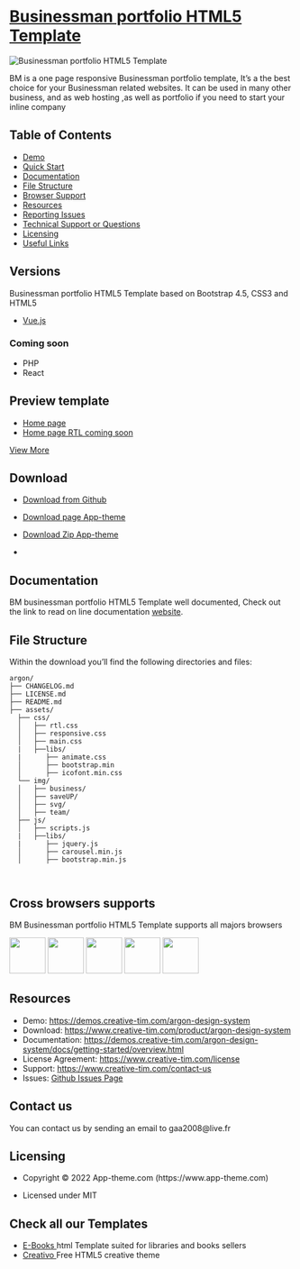 <h1><a href="https://www.app-theme.com/BM-businessman-HTML5-Template-1">Businessman portfolio HTML5 Template</a></h1>

<p><img src="https://www.app-theme.com/assets/img/template/BM.webp" alt="Businessman portfolio HTML5 Template" /></p>

<p>BM is a one page responsive Businessman portfolio template, It’s a the best choice for your Businessman related websites. It can be used in many other business, and as web hosting ,as well as portfolio if you need to start your inline company</p>



<h2 id="table-of-contents">Table of Contents</h2>

<ul>
  <li><a href="#demo">Demo</a></li>
  <li><a href="#quick-start">Quick Start</a></li>
  <li><a href="#documentation">Documentation</a></li>
  <li><a href="#file-structure">File Structure</a></li>
  <li><a href="#browser-support">Browser Support</a></li>
  <li><a href="#resources">Resources</a></li>
  <li><a href="#reporting-issues">Reporting Issues</a></li>
  <li><a href="#technical-support-or-questions">Technical Support or Questions</a></li>
  <li><a href="#licensing">Licensing</a></li>
  <li><a href="#useful-links">Useful Links</a></li>
</ul>

<h2 id="versions">Versions</h2>

<p>Businessman portfolio  HTML5 Template based on Bootstrap 4.5, CSS3 and HTML5</p>

<ul>
  <li><a href="https://www.creative-tim.com/product/vue-argon-design-system">Vue.js</a></li>
</ul>

<h3 id="coming-soon">Coming soon</h3>

<ul>
  <li>PHP</li>
  <li>React</li>
</ul>

<h2>Preview template</h2>

<ul>
  <li><a href="https://www.app-theme.com/BM/index.html">Home page</a></li>
  <li><a href="https://www.app-theme.com/BM/index.html">Home page RTL coming soon</a></li>
</ul>

<p><a href="https://demos.creative-tim.com/argon-design-system">View More</a></p>

<h2 id="download-and-installation">Download</h2>

<ul>
  <li><a href="https://github.com/creativetimofficial/argon-design-system/archive/master.zip">Download from Github</a></li>
  <li>
    <p><a href="https://www.app-theme.com/BM-businessman-HTML5-Template-1">Download page App-theme</a></p>
  </li>
   <li>
    <p><a href="https://www.app-theme.com/upload/www-app-theme-com-BW.zip">Download Zip App-theme</a></p>
  </li>
  <li>

</ul>

<h2 id="documentation">Documentation</h2>

<p>BM businessman  portfolio HTML5 Template well documented, Check out the link to read on line documentation <a href="https://demos.creative-tim.com/argon-design-system/docs/getting-started/overview.html">website</a>.</p>

<h2 id="file-structure">File Structure</h2>

<p>Within the download you’ll find the following directories and files:</p>

<div class="highlighter-rouge"><div class="highlight"><pre class="highlight"><code>argon/
├── CHANGELOG.md
├── LICENSE.md
├── README.md
├── assets/
  ├── css/
  │   ├── rtl.css
  │   ├── responsive.css
  │   ├── main.css
  |   ├──libs/
  |      ├── animate.css
  │      ├── bootstrap.min
  │      ├── icofont.min.css
  └── img/
  │   ├── business/
  │   ├── saveUP/
  │   ├── svg/
  │   ├── team/
  ├── js/
  │   ├── scripts.js
  |   ├──libs/
  |      ├── jquery.js
  │      ├── carousel.min.js
  │      ├── bootstrap.min.js


</code></pre></div></div>

<h2 id="browser-support">Cross browsers supports</h2>

<p>BM Businessman portfolio HTML5 Template supports all majors browsers</p>

<p><img src="https://s3.amazonaws.com/creativetim_bucket/github/browser/chrome.png" width="64" height="64" />
<img src="https://s3.amazonaws.com/creativetim_bucket/github/browser/firefox.png" width="64" height="64" />
<img src="https://s3.amazonaws.com/creativetim_bucket/github/browser/edge.png" width="64" height="64" />
<img src="https://s3.amazonaws.com/creativetim_bucket/github/browser/safari.png" width="64" height="64" />
<img src="https://s3.amazonaws.com/creativetim_bucket/github/browser/opera.png" width="64" height="64" /></p>

<h2 id="resources">Resources</h2>

<ul>
  <li>Demo: <a href="https://demos.creative-tim.com/argon-design-system">https://demos.creative-tim.com/argon-design-system</a></li>
  <li>Download: <a href="https://www.creative-tim.com/product/argon-design-system">https://www.creative-tim.com/product/argon-design-system</a></li>
  <li>Documentation: <a href="https://demos.creative-tim.com/argon-design-system/docs/getting-started/overview.html">https://demos.creative-tim.com/argon-design-system/docs/getting-started/overview.html</a></li>
  <li>License Agreement: <a href="https://www.creative-tim.com/license">https://www.creative-tim.com/license</a></li>
  <li>Support: <a href="https://www.creative-tim.com/contact-us">https://www.creative-tim.com/contact-us</a></li>
  <li>Issues: <a href="https://github.com/creativetimofficial/argon-design-system/issues">Github Issues Page</a></li>
</ul>


<h2 id="technical-support-or-questions">Contact us</h2>

<p>You can contact us by sending an email to gaa2008@live.fr </p>

<h2 id="licensing">Licensing</h2>

<ul>
  <li>
    <p>Copyright © 2022 App-theme.com  (https://www.app-theme.com)</p>
  </li>
  <li>
    <p>Licensed under MIT </p>
  </li>
</ul>

<h2 id="useful-links">Check all our  Templates</h2>

<ul>

  <li><a href="https://www.app-theme.com/MyBook-Full-Responsive-bootstrap-E-books-theme-1">E-Books </a> html Template suited for libraries and books sellers</li>
  <li><a href="https://www.app-theme.com/Creativo-Free-download-creative-bootstrap-template-3">Creativo </a> Free HTML5 creative theme</li>
</ul>




